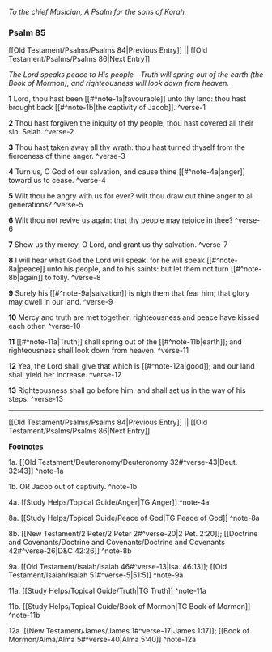 *To the chief Musician, A Psalm for the sons of Korah.*

### Psalm 85

[[Old Testament/Psalms/Psalms 84|Previous Entry]]  ||  [[Old Testament/Psalms/Psalms 86|Next Entry]]

*The Lord speaks peace to His people—Truth will spring out of the earth (the Book of Mormon), and righteousness will look down from heaven.*

**1**  Lord, thou hast been [[#^note-1a|favourable]] unto thy land: thou hast brought back [[#^note-1b|the captivity of Jacob]]. ^verse-1

**2**  Thou hast forgiven the iniquity of thy people, thou hast covered all their sin. Selah. ^verse-2

**3**  Thou hast taken away all thy wrath: thou hast turned thyself from the fierceness of thine anger. ^verse-3

**4**  Turn us, O God of our salvation, and cause thine [[#^note-4a|anger]] toward us to cease. ^verse-4

**5**  Wilt thou be angry with us for ever? wilt thou draw out thine anger to all generations? ^verse-5

**6**  Wilt thou not revive us again: that thy people may rejoice in thee? ^verse-6

**7**  Shew us thy mercy, O Lord, and grant us thy salvation. ^verse-7

**8**  I will hear what God the Lord will speak: for he will speak [[#^note-8a|peace]] unto his people, and to his saints: but let them not turn [[#^note-8b|again]] to folly. ^verse-8

**9**  Surely his [[#^note-9a|salvation]] is nigh them that fear him; that glory may dwell in our land. ^verse-9

**10**  Mercy and truth are met together; righteousness and peace have kissed each other. ^verse-10

**11**  [[#^note-11a|Truth]] shall spring out of the [[#^note-11b|earth]]; and righteousness shall look down from heaven. ^verse-11

**12**  Yea, the Lord shall give that which is [[#^note-12a|good]]; and our land shall yield her increase. ^verse-12

**13**  Righteousness shall go before him; and shall set us in the way of his steps. ^verse-13


---
[[Old Testament/Psalms/Psalms 84|Previous Entry]]  ||  [[Old Testament/Psalms/Psalms 86|Next Entry]]


**Footnotes**


1a. [[Old Testament/Deuteronomy/Deuteronomy 32#^verse-43|Deut. 32:43]] ^note-1a

1b. OR Jacob out of captivity. ^note-1b

4a. [[Study Helps/Topical Guide/Anger|TG Anger]] ^note-4a

8a. [[Study Helps/Topical Guide/Peace of God|TG Peace of God]] ^note-8a

8b. [[New Testament/2 Peter/2 Peter 2#^verse-20|2 Pet. 2:20]]; [[Doctrine and Covenants/Doctrine and Covenants/Doctrine and Covenants 42#^verse-26|D&C 42:26]] ^note-8b

9a. [[Old Testament/Isaiah/Isaiah 46#^verse-13|Isa. 46:13]]; [[Old Testament/Isaiah/Isaiah 51#^verse-5|51:5]] ^note-9a

11a. [[Study Helps/Topical Guide/Truth|TG Truth]] ^note-11a

11b. [[Study Helps/Topical Guide/Book of Mormon|TG Book of Mormon]] ^note-11b

12a. [[New Testament/James/James 1#^verse-17|James 1:17]]; [[Book of Mormon/Alma/Alma 5#^verse-40|Alma 5:40]] ^note-12a